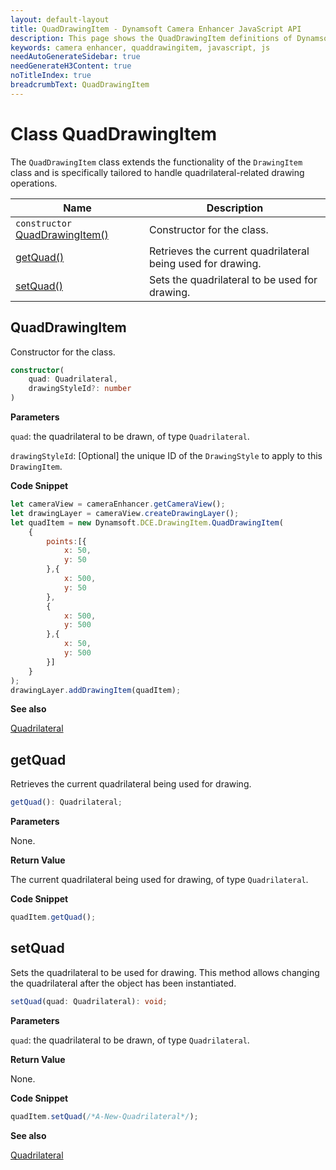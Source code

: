 ```yaml
---
layout: default-layout
title: QuadDrawingItem - Dynamsoft Camera Enhancer JavaScript API
description: This page shows the QuadDrawingItem definitions of Dynamsoft Camera Enhancer JavaScript SDK.
keywords: camera enhancer, quaddrawingitem, javascript, js
needAutoGenerateSidebar: true
needGenerateH3Content: true
noTitleIndex: true
breadcrumbText: QuadDrawingItem
---
```


# Class QuadDrawingItem

The `QuadDrawingItem` class extends the functionality of the `DrawingItem` class and is specifically tailored to handle quadrilateral-related drawing operations.

| Name                                                | Description                                                 |
| --------------------------------------------------- | ----------------------------------------------------------- |
| `constructor` [QuadDrawingItem()](#quaddrawingitem) | Constructor for the class.                                  |
| [getQuad()](#getquad)                               | Retrieves the current quadrilateral being used for drawing. |
| [setQuad()](#setquad)                               | Sets the quadrilateral to be used for drawing.              |

## QuadDrawingItem

Constructor for the class.

```typescript
constructor(
    quad: Quadrilateral,
    drawingStyleId?: number
)
```

**Parameters**

`quad`: the quadrilateral to be drawn, of type `Quadrilateral`.

`drawingStyleId`: [Optional] the unique ID of the `DrawingStyle` to apply to this `DrawingItem`.

**Code Snippet**

```js
let cameraView = cameraEnhancer.getCameraView();
let drawingLayer = cameraView.createDrawingLayer();
let quadItem = new Dynamsoft.DCE.DrawingItem.QuadDrawingItem(
    {
        points:[{
            x: 50, 
            y: 50
        },{
            x: 500, 
            y: 50
        },
        {
            x: 500, 
            y: 500
        },{
            x: 50, 
            y: 500
        }]
    }
);
drawingLayer.addDrawingItem(quadItem);
```

**See also**

[Quadrilateral](https://www.dynamsoft.com/capture-vision/docs/web/programming/javascript/api-reference/core/basic-structures/quadrilateral.html)

## getQuad

Retrieves the current quadrilateral being used for drawing.

```typescript
getQuad(): Quadrilateral;
```

**Parameters**

None.

**Return Value**

The current quadrilateral being used for drawing, of type `Quadrilateral`.

**Code Snippet**

```js
quadItem.getQuad();
```

## setQuad

Sets the quadrilateral to be used for drawing. This method allows changing the quadrilateral after the object has been instantiated.

```typescript
setQuad(quad: Quadrilateral): void;
```

**Parameters**

`quad`: the quadrilateral to be drawn, of type `Quadrilateral`.

**Return Value**

None.

**Code Snippet**

```js
quadItem.setQuad(/*A-New-Quadrilateral*/);
```

**See also**

[Quadrilateral](https://www.dynamsoft.com/capture-vision/docs/web/programming/javascript/api-reference/core/basic-structures/quadrilateral.html)
